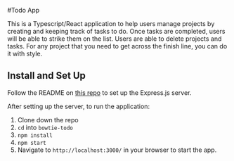 #Todo App

This is a Typescript/React application to help users manage projects by creating and keeping track of tasks to do. Once tasks are completed, users will be able to strike them on the list. Users are able to delete projects and tasks. For any project that you need to get across the finish line, you can do it with style.

## Install and Set Up

Follow the README on [this repo](https://github.com/pthan1/bowtie-todo-app-api) to set up the Express.js server.

After setting up the server, to run the application:

1. Clone down the repo
2. `cd` into `bowtie-todo`
3. `npm install`
4. `npm start`
5. Navigate to `http://localhost:3000/` in your browser to start the app.
